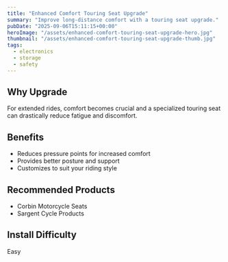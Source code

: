 ```yaml
---
title: "Enhanced Comfort Touring Seat Upgrade"
summary: "Improve long-distance comfort with a touring seat upgrade."
pubDate: "2025-09-06T15:11:15+00:00"
heroImage: "/assets/enhanced-comfort-touring-seat-upgrade-hero.jpg"
thumbnail: "/assets/enhanced-comfort-touring-seat-upgrade-thumb.jpg"
tags:
  - electronics
  - storage
  - safety
---
```


<h2>Why Upgrade</h2>
<p>For extended rides, comfort becomes crucial and a specialized touring seat can drastically reduce fatigue and discomfort.</p>
<h2>Benefits</h2>
<ul>
  <li>Reduces pressure points for increased comfort</li>
  <li>Provides better posture and support</li>
  <li>Customizes to suit your riding style</li>
</ul>
<h2>Recommended Products</h2>
<ul>
  <li>Corbin Motorcycle Seats</li>
  <li>Sargent Cycle Products</li>
</ul>
<h2>Install Difficulty</h2>
<p>Easy</p>